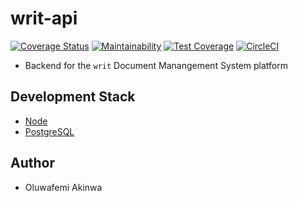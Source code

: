 # writ-api

[![Coverage Status](https://coveralls.io/repos/github/KaiserPhemi/doqman-dms-api/badge.svg)](https://coveralls.io/github/KaiserPhemi/doqman-dms-api)
[![Maintainability](https://api.codeclimate.com/v1/badges/db53d334ab5bf2f6a6f7/maintainability)](https://codeclimate.com/github/KaiserPhemi/doqman-dms-api/maintainability)
[![Test Coverage](https://api.codeclimate.com/v1/badges/db53d334ab5bf2f6a6f7/test_coverage)](https://codeclimate.com/github/KaiserPhemi/doqman-dms-api/test_coverage)
[![CircleCI](https://circleci.com/gh/KaiserPhemi/doqman-dms-api.svg?style=svg)](https://circleci.com/gh/KaiserPhemi/doqman-dms-api)

- Backend for the `writ` Document Manangement System platform

## Development Stack

- [Node](https://nodejs.org/en/)
- [PostgreSQL](https://www.postgresql.org/)

## Author

- Oluwafemi Akinwa
